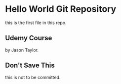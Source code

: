 # Hello World Git Repository

this is the first file in this repo.

## Udemy Course

by Jason Taylor.

## Don't Save This

this is not to be committed.